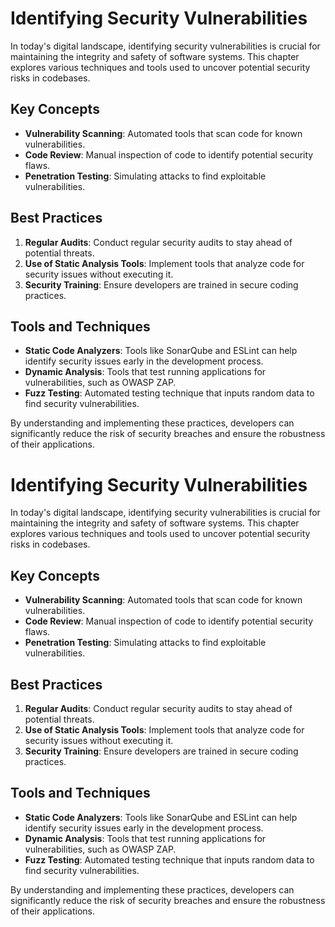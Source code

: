 # Identifying Security Vulnerabilities

In today's digital landscape, identifying security vulnerabilities is crucial for maintaining the integrity and safety of software systems. This chapter explores various techniques and tools used to uncover potential security risks in codebases.

## Key Concepts

- **Vulnerability Scanning**: Automated tools that scan code for known vulnerabilities.
- **Code Review**: Manual inspection of code to identify potential security flaws.
- **Penetration Testing**: Simulating attacks to find exploitable vulnerabilities.

## Best Practices

1. **Regular Audits**: Conduct regular security audits to stay ahead of potential threats.
2. **Use of Static Analysis Tools**: Implement tools that analyze code for security issues without executing it.
3. **Security Training**: Ensure developers are trained in secure coding practices.

## Tools and Techniques

- **Static Code Analyzers**: Tools like SonarQube and ESLint can help identify security issues early in the development process.
- **Dynamic Analysis**: Tools that test running applications for vulnerabilities, such as OWASP ZAP.
- **Fuzz Testing**: Automated testing technique that inputs random data to find security vulnerabilities.

By understanding and implementing these practices, developers can significantly reduce the risk of security breaches and ensure the robustness of their applications.
# Identifying Security Vulnerabilities

In today's digital landscape, identifying security vulnerabilities is crucial for maintaining the integrity and safety of software systems. This chapter explores various techniques and tools used to uncover potential security risks in codebases.

## Key Concepts

- **Vulnerability Scanning**: Automated tools that scan code for known vulnerabilities.
- **Code Review**: Manual inspection of code to identify potential security flaws.
- **Penetration Testing**: Simulating attacks to find exploitable vulnerabilities.

## Best Practices

1. **Regular Audits**: Conduct regular security audits to stay ahead of potential threats.
2. **Use of Static Analysis Tools**: Implement tools that analyze code for security issues without executing it.
3. **Security Training**: Ensure developers are trained in secure coding practices.

## Tools and Techniques

- **Static Code Analyzers**: Tools like SonarQube and ESLint can help identify security issues early in the development process.
- **Dynamic Analysis**: Tools that test running applications for vulnerabilities, such as OWASP ZAP.
- **Fuzz Testing**: Automated testing technique that inputs random data to find security vulnerabilities.

By understanding and implementing these practices, developers can significantly reduce the risk of security breaches and ensure the robustness of their applications.
